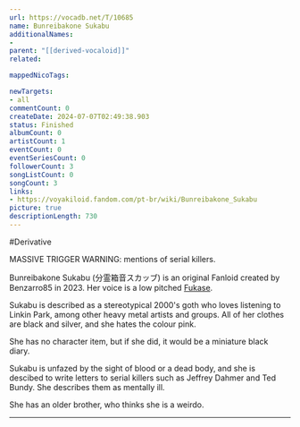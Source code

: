 ```yaml
---
url: https://vocadb.net/T/10685
name: Bunreibakone Sukabu
additionalNames: 
- 
parent: "[[derived-vocaloid]]"
related:

mappedNicoTags:

newTargets:
- all
commentCount: 0
createDate: 2024-07-07T02:49:38.903
status: Finished
albumCount: 0
artistCount: 1
eventCount: 0
eventSeriesCount: 0
followerCount: 3
songListCount: 0
songCount: 3
links: 
- https://voyakiloid.fandom.com/pt-br/wiki/Bunreibakone_Sukabu
picture: true
descriptionLength: 730
---
```


#Derivative

MASSIVE TRIGGER WARNING: mentions of serial killers.

Bunreibakone Sukabu (分霊箱音スカッブ) is an original Fanloid created by Benzarro85 in 2023. Her voice is a low pitched [Fukase](https://vocadb.net/Ar/46458).

Sukabu is described as a stereotypical 2000's goth who loves listening to Linkin Park, among other heavy metal artists and groups. All of her clothes are black and silver, and she hates the colour pink.

She has no character item, but if she did, it would be a miniature black diary.

Sukabu is unfazed by the sight of blood or a dead body, and she is descibed to write letters to serial killers such as Jeffrey Dahmer and Ted Bundy. She describes them as mentally ill.

She has an older brother, who thinks she is a weirdo.

---

